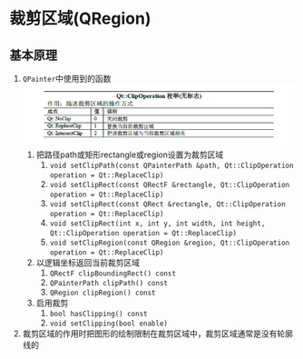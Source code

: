 # 裁剪区域(QRegion)

## 基本原理

1. `QPainter`中使用到的函数 <br> ![](images/裁剪区域操作方式.png)
   1. 把路径path或矩形rectangle或region设置为裁剪区域
      1. `void setClipPath(const QPainterPath &path, Qt::ClipOperation operation = Qt::ReplaceClip)`
      2. `void setClipRect(const QRectF &rectangle, Qt::ClipOperation operation = Qt::ReplaceClip)`
      3. `void setClipRect(const QRect &rectangle, Qt::ClipOperation operation = Qt::ReplaceClip)`
      4. `void setClipRect(int x, int y, int width, int height, Qt::ClipOperation operation = Qt::ReplaceClip)`
      5. `void setClipRegion(const QRegion &region, Qt::ClipOperation operation = Qt::ReplaceClip)`
   2. 以逻辑坐标返回当前裁剪区域
      1. `QRectF clipBoundingRect() const`
      2. `QPainterPath clipPath() const`
      3. `QRegion clipRegion() const`
   3. 启用裁剪
      1. `bool hasClipping() const`
      2. `void setClipping(bool enable)`
2. 裁剪区域的作用时把图形的绘制限制在裁剪区域中，裁剪区域通常是没有轮廓线的

